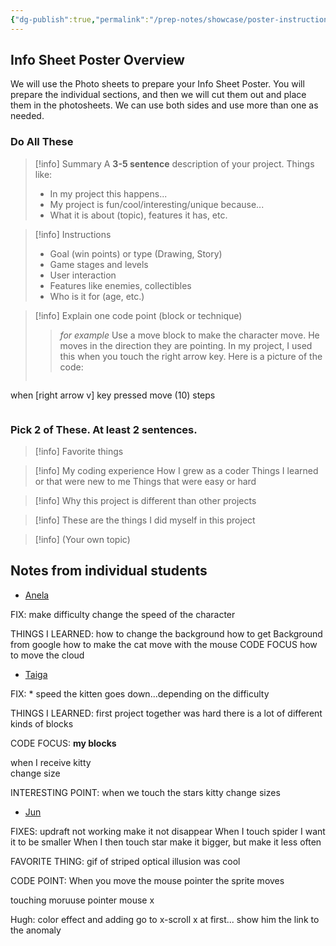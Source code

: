 ```yaml
---
{"dg-publish":true,"permalink":"/prep-notes/showcase/poster-instructions/","dgHomeLink":true,"dgPassFrontmatter":false}
---
```


## Info Sheet Poster Overview
We will use the Photo sheets to prepare your Info Sheet Poster.
You will prepare the individual sections, and then we will cut them out and place them in the photosheets. We can use both sides and use more than one as needed.

### Do All These
>[!info] Summary
>A **3-5 sentence** description of your project. Things like:
>- In my project this happens...
>- My project is fun/cool/interesting/unique because...
>- What it is about (topic), features it has, etc.

>[!info] Instructions
>* Goal (win points) or type (Drawing, Story)
>* Game stages and levels
>* User interaction
>* Features like enemies, collectibles
>* Who is it for (age, etc.)

>[!info] Explain one code point (block or technique)
> >*for example* Use a move block to make the character move.
> >He moves in the direction they are pointing.
> >In my project, I used this when you touch the right arrow key.
> >Here is a picture of the code:
>```scratchblock
when [right arrow v] key pressed
move (10) steps
>``` 


<div style="page-break-after: always"></div>


### Pick 2 of These. At least 2 sentences.
>[!info] Favorite things

>[!info]  My coding experience
>How I grew as a coder
>Things I learned or that were new to me
>Things that were easy or hard

> [!info]  Why this project is different than other projects

> [!info]  These are the things I did myself in this project

> [!info] (Your own topic)



<div style="page-break-after: always"></div>

## Notes from individual students 
- <u>Anela</u>

FIX: make difficulty change the speed of the character

THINGS I LEARNED:
how to change the background
how to get Background from google
how to make the cat move with the mouse
CODE FOCUS how to move the cloud

- <u>Taiga</u>

FIX: * speed the kitten goes down...depending on the difficulty

THINGS I LEARNED:
first project together
was hard 
there is a lot of different kinds of blocks

CODE FOCUS: **my blocks**

when I receive kitty  
change size 

INTERESTING POINT:
when we touch the stars kitty change sizes

- <u>Jun</u>

FIXES:
updraft not working make it not disappear
When I touch spider I want it to be smaller
When I then touch star make it bigger, but make it less often

FAVORITE THING: gif of striped optical illusion was cool


CODE POINT: When you move the mouse pointer the sprite moves

touching moruuse pointer mouse x



Hugh: 
color effect and adding go to x-scroll x at first...
show him the link to the anomaly